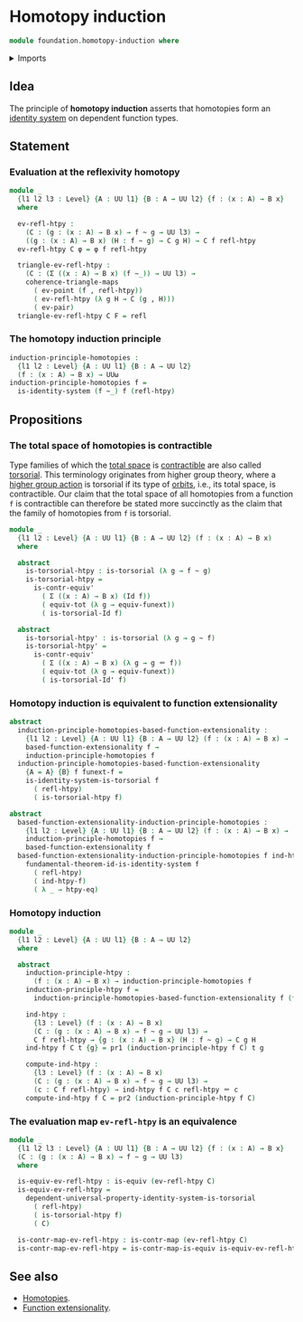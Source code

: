 # Homotopy induction

```agda
module foundation.homotopy-induction where
```

<details><summary>Imports</summary>

```agda
open import foundation.dependent-pair-types
open import foundation.identity-systems
open import foundation.universal-property-dependent-pair-types
open import foundation.universal-property-identity-systems
open import foundation.universe-levels

open import foundation-core.commuting-triangles-of-maps
open import foundation-core.contractible-maps
open import foundation-core.contractible-types
open import foundation-core.equivalences
open import foundation-core.function-extensionality
open import foundation-core.function-types
open import foundation-core.functoriality-dependent-pair-types
open import foundation-core.homotopies
open import foundation-core.identity-types
open import foundation-core.torsorial-type-families
```

</details>

## Idea

The principle of **homotopy induction** asserts that homotopies form an
[identity system](foundation.identity-systems.md) on dependent function types.

## Statement

### Evaluation at the reflexivity homotopy

```agda
module _
  {l1 l2 l3 : Level} {A : UU l1} {B : A → UU l2} {f : (x : A) → B x}
  where

  ev-refl-htpy :
    (C : (g : (x : A) → B x) → f ~ g → UU l3) →
    ((g : (x : A) → B x) (H : f ~ g) → C g H) → C f refl-htpy
  ev-refl-htpy C φ = φ f refl-htpy

  triangle-ev-refl-htpy :
    (C : (Σ ((x : A) → B x) (f ~_)) → UU l3) →
    coherence-triangle-maps
      ( ev-point (f , refl-htpy))
      ( ev-refl-htpy (λ g H → C (g , H)))
      ( ev-pair)
  triangle-ev-refl-htpy C F = refl
```

### The homotopy induction principle

```agda
induction-principle-homotopies :
  {l1 l2 : Level} {A : UU l1} {B : A → UU l2}
  (f : (x : A) → B x) → UUω
induction-principle-homotopies f =
  is-identity-system (f ~_) f (refl-htpy)
```

## Propositions

### The total space of homotopies is contractible

Type families of which the [total space](foundation.dependent-pair-types.md) is
[contractible](foundation-core.contractible-types.md) are also called
[torsorial](foundation-core.torsorial-type-families.md). This terminology
originates from higher group theory, where a
[higher group action](higher-group-theory.higher-group-actions.md) is torsorial
if its type of [orbits](higher-group-theory.orbits-higher-group-actions.md),
i.e., its total space, is contractible. Our claim that the total space of all
homotopies from a function `f` is contractible can therefore be stated more
succinctly as the claim that the family of homotopies from `f` is torsorial.

```agda
module _
  {l1 l2 : Level} {A : UU l1} {B : A → UU l2} (f : (x : A) → B x)
  where

  abstract
    is-torsorial-htpy : is-torsorial (λ g → f ~ g)
    is-torsorial-htpy =
      is-contr-equiv'
        ( Σ ((x : A) → B x) (Id f))
        ( equiv-tot (λ g → equiv-funext))
        ( is-torsorial-Id f)

  abstract
    is-torsorial-htpy' : is-torsorial (λ g → g ~ f)
    is-torsorial-htpy' =
      is-contr-equiv'
        ( Σ ((x : A) → B x) (λ g → g ＝ f))
        ( equiv-tot (λ g → equiv-funext))
        ( is-torsorial-Id' f)
```

### Homotopy induction is equivalent to function extensionality

```agda
abstract
  induction-principle-homotopies-based-function-extensionality :
    {l1 l2 : Level} {A : UU l1} {B : A → UU l2} (f : (x : A) → B x) →
    based-function-extensionality f →
    induction-principle-homotopies f
  induction-principle-homotopies-based-function-extensionality
    {A = A} {B} f funext-f =
    is-identity-system-is-torsorial f
      ( refl-htpy)
      ( is-torsorial-htpy f)

abstract
  based-function-extensionality-induction-principle-homotopies :
    {l1 l2 : Level} {A : UU l1} {B : A → UU l2} (f : (x : A) → B x) →
    induction-principle-homotopies f →
    based-function-extensionality f
  based-function-extensionality-induction-principle-homotopies f ind-htpy-f =
    fundamental-theorem-id-is-identity-system f
      ( refl-htpy)
      ( ind-htpy-f)
      ( λ _ → htpy-eq)
```

### Homotopy induction

```agda
module _
  {l1 l2 : Level} {A : UU l1} {B : A → UU l2}
  where

  abstract
    induction-principle-htpy :
      (f : (x : A) → B x) → induction-principle-homotopies f
    induction-principle-htpy f =
      induction-principle-homotopies-based-function-extensionality f (funext f)

    ind-htpy :
      {l3 : Level} (f : (x : A) → B x)
      (C : (g : (x : A) → B x) → f ~ g → UU l3) →
      C f refl-htpy → {g : (x : A) → B x} (H : f ~ g) → C g H
    ind-htpy f C t {g} = pr1 (induction-principle-htpy f C) t g

    compute-ind-htpy :
      {l3 : Level} (f : (x : A) → B x)
      (C : (g : (x : A) → B x) → f ~ g → UU l3) →
      (c : C f refl-htpy) → ind-htpy f C c refl-htpy ＝ c
    compute-ind-htpy f C = pr2 (induction-principle-htpy f C)
```

### The evaluation map `ev-refl-htpy` is an equivalence

```agda
module _
  {l1 l2 l3 : Level} {A : UU l1} {B : A → UU l2} {f : (x : A) → B x}
  (C : (g : (x : A) → B x) → f ~ g → UU l3)
  where

  is-equiv-ev-refl-htpy : is-equiv (ev-refl-htpy C)
  is-equiv-ev-refl-htpy =
    dependent-universal-property-identity-system-is-torsorial
      ( refl-htpy)
      ( is-torsorial-htpy f)
      ( C)

  is-contr-map-ev-refl-htpy : is-contr-map (ev-refl-htpy C)
  is-contr-map-ev-refl-htpy = is-contr-map-is-equiv is-equiv-ev-refl-htpy
```

## See also

- [Homotopies](foundation.homotopies.md).
- [Function extensionality](foundation.function-extensionality.md).
